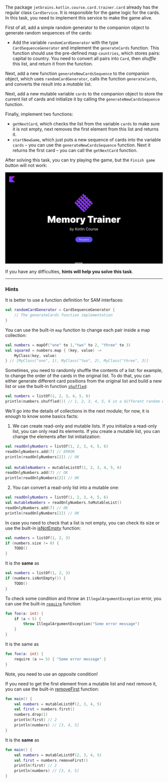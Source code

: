 The package `jetbrains.kotlin.course.card.trainer.card` already has the regular class `CardService`.
It is responsible for the game logic for the cards.
In this task, you need to implement this service to make the game alive.

First of all, add a simple random generator to the companion object to generate random sequences of the cards:
- Add the variable `randomCardGenerator` with the type `CardSequenceGenerator` and implement the `generateCards` function. 
This function should use the pre-defined map `countries`, which stores pairs: capital to country. 
You need to convert all pairs into `Card`, then _shuffle_ this list, and return it from the function.

Next, add a new function `generateNewCardsSequence` to the companion object, which uses `randomCardGenerator`, 
calls the function `generateCards`, and converts the result into a _mutable_ list.

Next, add a new mutable variable `cards` to the companion object to store the current list of cards and 
initialize it by calling the `generateNewCardsSequence` function.

Finally, implement two functions:

- `getNextCard`, which checks the list from the variable `cards` to make sure it is not empty, next 
removes the first element from this list and returns it.
- `startNewGame`, which just puts a new sequence of cards into the variable `cards` – you 
can use the `generateNewCardsSequence` function. Next it returns the first card – you can call the `getNextCard` function.

After solving this task, you can try playing the game, but the `Finish game` button will not work:

![The current state of the application](../../utils/src/main/resources/images/states/memoryTrainer/state1.gif)

If you have any difficulties, **hints will help you solve this task**.

----

### Hints

<div class="hint" title="Function definition of the SAM interfaces">

It is better to use a function definition for SAM interfaces:
```kotlin
val randomCardGenerator = CardSequenceGenerator {
    // The generateCards function implementation
}
```
</div>

<div class="hint" title="The `map`built-in function">

You can use the built-in `map` function to change each pair inside a map collection:

  ```kotlin
  val numbers = mapOf("one" to 1,"two" to 2, "three" to 3)
  val squared = numbers.map { (key, value) -> 
      MyClass(key, value) 
  } // [MyClass("one", 1), MyClass("two", 2), MyClass("three", 3)]
  ```
</div>

<div class="hint" title="The `shuffled` built-in function">

Sometimes, you need to randomly shuffle the contents of a list: for example,
to change the order of the cards in the original list.
To do that, you can either generate different card positions from the original list and build a new list
or use the built-in function [`shuffled`](https://kotlinlang.org/api/latest/jvm/stdlib/kotlin.collections/shuffled.html):

  ```kotlin
  val numbers = listOf(1, 2, 3, 4, 5, 6)
  println(numbers.shuffled()) // 1, 2, 3, 4, 5, 6 in a different random order
  ```
</div>

<div class="hint" title="The main difference between mutable and readonly lists">

We'll go into the details of collections in the next module; for now, it is enough to know some basics facts:
1) We can create read-only and mutable lists. 
If you initialize a read-only list, you can only read its elements. 
If you create a mutable list, you can change the elements after list initialization:

```kotlin
val readOnlyNumbers = listOf(1, 2, 3, 4, 5, 6)
readOnlyNumbers.add(7) // ERROR
println(readOnlyNumbers[2]) // OK

val mutableNumbers = mutableListOf(1, 2, 3, 4, 5, 6)
readOnlyNumbers.add(7) // OK
println(readOnlyNumbers[2]) // OK
```

2) You can convert a read-only list into a mutable one:
```kotlin
val readOnlyNumbers = listOf(1, 2, 3, 4, 5, 6)
val mutableNumbers = readOnlyNumbers.toMutableList()
readOnlyNumbers.add(7) // OK
println(readOnlyNumbers[2]) // OK
```
</div>

<div class="hint" title="The `isNotEmpty` built-in function">

In case you need to check that a list is not empty, you can check its size or use the built-in [isNotEmpty](https://kotlinlang.org/api/latest/jvm/stdlib/kotlin.collections/is-not-empty.html) function:

  ```kotlin
  val numbers = listOf(1, 2, 3)
  if (numbers.size != 0) {
      TODO()
  }
  ```
It is the **same** as

  ```kotlin
  val numbers = listOf(1, 2, 3)
  if (numbers.isNotEmpty()) {
      TODO()
  }
  ```
</div>

<div class="hint" title="The `require` built-in function">

To check some condition and throw an `IllegalArgumentException` error, you can use the built-in [`require`](https://kotlinlang.org/api/latest/jvm/stdlib/kotlin/require.html) function:

```kotlin
fun foo(a: int) {
    if (a < 5) {
        throw IllegalArgumentException("Some error message")
    }
}
```

It is the same as

```kotlin
fun foo(a: int) {
    require (a >= 5) { "Some error message" }
}
```
Note, you need to use an _opposite_ condition!
</div>

<div class="hint" title="The `removeFirst` built-in function">

If you need to get the first element from a mutable list and next remove it, you can use the built-in [removeFirst](https://kotlinlang.org/api/latest/jvm/stdlib/kotlin.collections/remove-first.html) function:

```kotlin
fun main() {
    val numbers = mutableListOf(2, 3, 4, 5)
    val first = numbers.first()
    numbers.drop(1)
    println(first) // 2
    println(numbers) // [3, 4, 5]
}
```
It is the **same** as

```kotlin
fun main() {
    val numbers = mutableListOf(2, 3, 4, 5)
    val first = numbers.removeFirst()
    println(first) // 2
    println(numbers) // [3, 4, 5]
}
```
</div>
